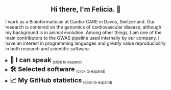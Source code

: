 <h2 align="center">Hi there, I'm Felicia. 👋</h2>

I work as a Bioinformatician at Cardio-CARE in Davos, Switzerland. 
Our research is centered on the genomics of cardiovascular disease, although my background is in animal evolution.
Among other things, I am one of the main contributors to the GWAS pipeline used internally by our company.
I have an interest in programming languages and greatly value reproducibility in both research and scientific software.

<details>
 <summary><big><big><strong>💬 I can speak</strong></big></big> <sub>(click to expand)</sub></summary>

* 🇬🇧 English
* 🇸🇪 Swedish
* 🇩🇪 German (learning)
</details>

<details>
 <summary><big><big><strong>🛠️ Selected software</strong></big></big> <sub>(click to expand)</sub></summary>

[**Patchwork**](https://github.com/fethalen/Patchwork): Alignment-based mining of phylogenetic markers from whole-genome sequencing data.

[**PhyloPyPruner**](https://github.com/fethalen/phylopypruner): Tree-based orthology inference with decontamination filters and elaborate statistics.
 
[**Better FASTA Grep**](https://github.com/fethalen/better_fasta_grep): Grep-like tool for searching and retrieving sequence records.
</details>

<details>
 <summary><big><big><strong>📈 My GitHub statistics</strong></big></big> <sub>(click to expand)</sub></summary>
  
<p align="center">
  <img height="50%" width="auto" src ="https://github-readme-stats-one-bice.vercel.app/api?username=fethalen&include_all_commits=true">
  <img height="50%" width="auto" src ="https://github-readme-stats.vercel.app/api/top-langs/?username=fethalen&layout=compact">
</p>
</details>
